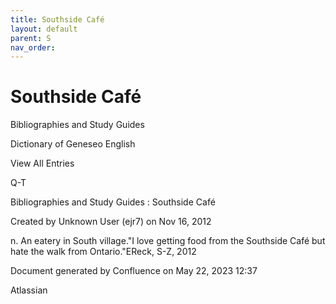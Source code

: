 ```yaml
---
title: Southside Café
layout: default
parent: S
nav_order:
---
```


# Southside Café

Bibliographies and Study Guides

Dictionary of Geneseo English

View All Entries

Q-T

Bibliographies and Study Guides : Southside Café

Created by  Unknown User (ejr7) on Nov 16, 2012

n. An eatery in South village.&quot;I love getting food from the Southside Café but hate the walk from Ontario.&quot;EReck, S-Z, 2012

Document generated by Confluence on May 22, 2023 12:37

Atlassian
